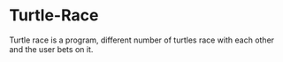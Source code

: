 # Turtle-Race
Turtle race is a program, different number of turtles race with each other and the user bets on it.
